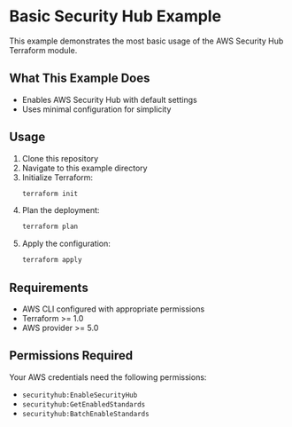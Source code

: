 # Basic Security Hub Example

This example demonstrates the most basic usage of the AWS Security Hub Terraform module.

## What This Example Does

- Enables AWS Security Hub with default settings
- Uses minimal configuration for simplicity

## Usage

1. Clone this repository
2. Navigate to this example directory
3. Initialize Terraform:
   ```bash
   terraform init
   ```
4. Plan the deployment:
   ```bash
   terraform plan
   ```
5. Apply the configuration:
   ```bash
   terraform apply
   ```

## Requirements

- AWS CLI configured with appropriate permissions
- Terraform >= 1.0
- AWS provider >= 5.0

## Permissions Required

Your AWS credentials need the following permissions:
- `securityhub:EnableSecurityHub`
- `securityhub:GetEnabledStandards`
- `securityhub:BatchEnableStandards`
